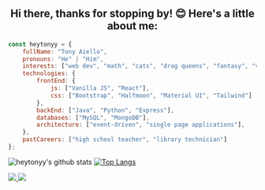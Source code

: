 <h2 align="center">Hi there, thanks for stopping by! 😊  Here's a little about me:</h2>

<!-- <img align='right' src="https://raw.githubusercontent.com/heytonyy/images/main/octocat-1672874301774.png" width="230"> -->

```javascript
const heytonyy = {
    fullName: "Tony Aiello",
    pronouns: "He" | "Him",
    interests: ["web dev", "math", "cats", "drag queens", "fantasy", "video games", "metal music"],
    technologies: {
        frontEnd: {
            js: ["Vanilla JS", "React"],
            css: ["Bootstrap", "Halfmoon", "Material UI", "Tailwind"]
        },
        backEnd: ["Java", "Python", "Express"],
        databases: ["MySQL", "MongoDB"],
        architecture: ["event-driven", "single page applications"],
    },
    pastCareers: ["high school teacher", "library technician"]
};
```

![heytonyy's github stats](https://github-readme-stats.vercel.app/api?username=heytonyy&show_icons=true&theme=transparent)
[![Top Langs](https://github-readme-stats.vercel.app/api/top-langs/?username=heytonyy&layout=compact)](https://github.com/anuraghazra/github-readme-stats)

<a href="https://github.com/heytonyy">
  <img src="https://img.shields.io/github/followers/heytonyy">
</a>
<a href="https://github.com/heytonyy">
   <img src="https://komarev.com/ghpvc/?username=heytonyy">
</a>
